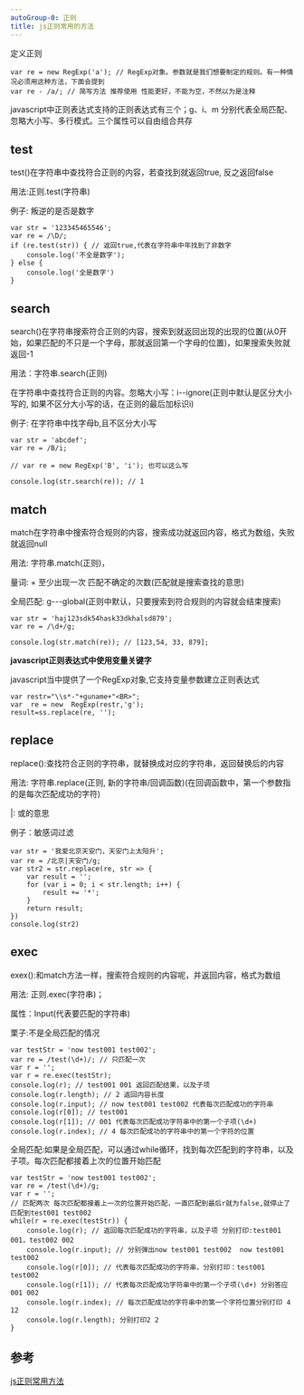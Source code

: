 ```yaml
---
autoGroup-0: 正则
title: js正则常用的方法
---
```


定义正则
```
var re = new RegExp('a'); // RegExp对象。参数就是我们想要制定的规则。有一种情况必须用这种方法，下面会提到
var re - /a/; // 简写方法 推荐使用 性能更好，不能为空，不然以为是注释
```

javascript中正则表达式支持的正则表达式有三个；g、i、m 分别代表全局匹配、忽略大小写、多行模式。三个属性可以自由组合共存

## test
test()在字符串中查找符合正则的内容，若查找到就返回true, 反之返回false

用法:正则.test(字符串)

例子: 叛逆的是否是数字

```
var str = '123345465546';
var re = /\D/;
if (re.test(str)) { // 返回true,代表在字符串中年找到了非数字
    console.log('不全是数字');
} else {
    console.log('全是数字')
}
```

## search
search()在字符串搜索符合正则的内容，搜索到就返回出现的出现的位置(从0开始，如果匹配的不只是一个字母，那就返回第一个字母的位置)，如果搜索失败就返回-1

用法：字符串.search(正则)

在字符串中查找符合正则的内容。忽略大小写：i--ignore(正则中默认是区分大小写的, 如果不区分大小写的话，在正则的最后加标识i)

例子: 在字符串中找字母b,且不区分大小写

```
var str = 'abcdef';
var re = /B/i;

// var re = new RegExp('B', 'i'); 也可以这么写

console.log(str.search(re)); // 1
```

## match
match在字符串中搜索符合规则的内容，搜索成功就返回内容，格式为数组，失败就返回null

用法: 字符串.match(正则)，

量词: + 至少出现一次 匹配不确定的次数(匹配就是搜索查找的意思)

全局匹配: g---global(正则中默认，只要搜索到符合规则的内容就会结束搜索)

```
var str = 'haj123sdk54hask33dkhalsd879';
var re = /\d+/g;

console.log(str.match(re)); // [123,54, 33, 879];
```
**javascript正则表达式中使用变量关键字**

javascript当中提供了一个RegExp对象,它支持变量参数建立正则表达式
```
var restr="\\s*-"+guname+"<BR>";
var  re = new  RegExp(restr,'g');  
result=ss.replace(re, '');
```

## replace
replace():查找符合正则的字符串，就替换成对应的字符串，返回替换后的内容

用法: 字符串.replace(正则, 新的字符串/回调函数)(在回调函数中，第一个参数指的是每次匹配成功的字符)

|: 或的意思

例子：敏感词过滤

```
var str = '我爱北京天安门，天安门上太阳升';
var re = /北京|天安门/g;
var str2 = str.replace(re, str => {
    var result = '';
    for (var i = 0; i < str.length; i++) {
        result += '*';
    }
    return result;
})
console.log(str2)
```

## exec
exex():和match方法一样，搜索符合规则的内容呢，并返回内容，格式为数组

用法: 正则.exec(字符串)；

属性：Input(代表要匹配的字符串)

栗子:不是全局匹配的情况

```
var testStr = 'now test001 test002';
var re = /test(\d+)/; // 只匹配一次
var r = '';
var r = re.exec(testStr);
console.log(r); // test001 001 返回匹配结果，以及子项
console.log(r.length); // 2 返回内容长度
console.log(r.input); // now test001 test002 代表每次匹配成功的字符串
console.log(r[0]); // test001
console.log(r[1]); // 001 代表每次匹配成功字符串中的第一个子项(\d+)
console.log(r.index); // 4 每次匹配成功的字符串中的第一个字符的位置
```

全局匹配:如果是全局匹配，可以通过while循环，找到每次匹配到的字符串，以及子项。每次匹配都接着上次的位置开始匹配

```
var testStr = 'now test001 test002';
var re = /test(\d+)/g;
var r = '';
// 匹配两次 每次匹配都接着上一次的位置开始匹配，一直匹配到最后r就为false,就停止了匹配到test001 test002
while(r = re.exec(testStr)) {
    console.log(r); // 返回每次匹配成功的字符串，以及子项 分别打印:test001 001，test002 002
    console.log(r.input); // 分别弹出now test001 test002  now test001 test002
    console.log(r[0]); // 代表每次匹配成功的字符串，分别打印：test001 test002
    console.log(r[1]); // 代表每次匹配成功字符串中的第一个子项(\d+) 分别答应 001 002
    console.log(r.index); // 每次匹配成功的字符串中的第一个字符位置分别打印 4 12
    console.log(r.length); 分别打印2 2
}
```

## 参考
[js正则常用方法](https://www.cnblogs.com/wanguofeng/p/10731206.html)
